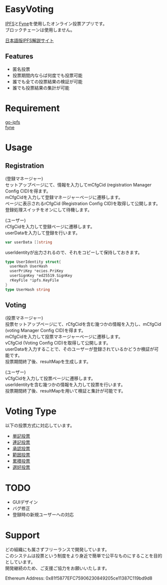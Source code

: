 # EasyVoting
[IPFS](https://ipfs.io/)と[Fyne](https://fyne.io/)を使用したオンライン投票アプリです。  
ブロックチェーンは使用しません。

[日本語版IPFS解説サイト](https://ipfs-book.decentralized-web.jp/)
## Features
* 匿名投票
* 投票期間内ならば何度でも投票可能
* 誰でも全ての投票結果の検証が可能
* 誰でも投票結果の集計が可能


# Requirement
[go-ipfs](https://github.com/ipfs/go-ipfs)  
[fyne](https://github.com/fyne-io/fyne)

# Usage
<!--
<img alt="system_process" src="https://github.com/m-vlanbdg2ln52gla/EasyVoting/blob/main/images/system_process.png"><br>
-->
## Registration
<!--
<img alt="registration" src="https://github.com/m-vlanbdg2ln52gla/EasyVoting/blob/main/images/registration.png"><br>
-->
(登録マネージャー)  
セットアップページにて、情報を入力してmCfgCid (registration Manager Config CID)を得ます。  
mCfgCidを入力して登録マネージャーページに遷移します。  
ページに表示されるrCfgCid (Registration Config CID)を取得して公開します。  
登録処理スイッチをオンにして待機します。  

(ユーザー)  
rCfgCidを入力して登録ページに遷移します。  
userDataを入力して登録を行います。  

```Go
var userData []string
```

userIdentityが出力されるので、それをコピーして保持しておきます。  
```Go
type UserIdentity struct{
  userHash UserHash
  userPriKey *ecies.PriKey
  userSignKey *ed25519.SignKey
  rKeyFile *ipfs.KeyFile
}
type UserHash string
```

## Voting
<!--
<img alt="voting" src="https://github.com/m-vlanbdg2ln52gla/EasyVoting/blob/main/images/voting.png"><br>
-->
(投票マネージャー)  
投票セットアップページにて、rCfgCidを含む幾つかの情報を入力し、mCfgCid (voting Manager Config CID)を得ます。   
mCfgCidを入力して投票マネージャーページに遷移します。   
vCfgCid (Voting Config CID)を取得して公開します。  
userDataを入力することで、そのユーザーが登録されているかどうか検証が可能です。  
投票期間終了後、resultMapを生成します。   

(ユーザー)  
vCfgCidを入力して投票ページに遷移します。  
userIdentityを含む幾つかの情報を入力して投票を行います。  
投票期間終了後、resultMapを用いて検証と集計が可能です。  


# Voting Type
以下の投票方式に対応しています。  
* [単記投票](https://ja.m.wikipedia.org/wiki/%E5%8D%98%E8%A8%98%E7%A7%BB%E8%AD%B2%E5%BC%8F%E6%8A%95%E7%A5%A8)  
* [連記投票](https://ja.m.wikipedia.org/wiki/%E9%80%A3%E8%A8%98%E6%8A%95%E7%A5%A8)  
* [承認投票](https://ja.m.wikipedia.org/wiki/%E8%AA%8D%E5%AE%9A%E6%8A%95%E7%A5%A8)  
* [範囲投票](https://ja.m.wikipedia.org/wiki/%E6%8E%A1%E7%82%B9%E6%8A%95%E7%A5%A8)  
* [累積投票](https://ja.m.wikipedia.org/wiki/%E7%B4%AF%E7%A9%8D%E6%8A%95%E7%A5%A8)  
* [選好投票](https://ja.m.wikipedia.org/wiki/%E9%81%B8%E5%A5%BD%E6%8A%95%E7%A5%A8)  


# TODO
* GUIデザイン
* バグ修正
* 登録時の新規ユーザーへの対応

# Support
どの組織にも属さずフリーランスで開発しています。  
このシステムは投票という制度をより身近で簡単で公平なものにすることを目的としています。  
開発継続のため、ご支援ご協力をお願いいたします。  

Ethereum Address: 0x81f5877EFC75906230849205ce11387C119bd9d8





